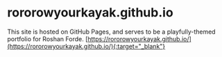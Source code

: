 # rororowyourkayak.github.io
This site is hosted on GitHub Pages, and serves to be a playfully-themed portfolio for Roshan Forde.
[https://rororowyourkayak.github.io/](https://rororowyourkayak.github.io/){:target="_blank"} 
